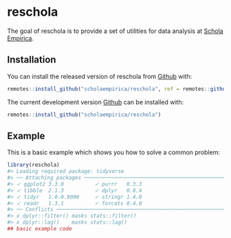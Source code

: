 
<!-- README.md is generated from README.Rmd. Please edit that file -->

# reschola

<!-- badges: start -->

<!-- badges: end -->

The goal of reschola is to provide a set of utilities for data analysis
at [Schola Empirica](https://scholaempirica.org).

## Installation

You can install the released version of reschola from
[Github](https://github.com) with:

``` r
remotes::install_github("scholaempirica/reschola", ref = remotes::github_release())
```

The current development version [Github](https://github.com) can be
installed with:

``` r
remotes::install_github("scholaempirica/reschola")
```

## Example

This is a basic example which shows you how to solve a common problem:

``` r
library(reschola)
#> Loading required package: tidyverse
#> ── Attaching packages ─────────────────────────────────────────────────────────────────── tidyverse 1.2.1 ──
#> ✓ ggplot2 3.3.0          ✓ purrr   0.3.3     
#> ✓ tibble  2.1.3          ✓ dplyr   0.8.4     
#> ✓ tidyr   1.0.0.9000     ✓ stringr 1.4.0     
#> ✓ readr   1.3.1          ✓ forcats 0.4.0
#> ── Conflicts ────────────────────────────────────────────────────────────────────── tidyverse_conflicts() ──
#> x dplyr::filter() masks stats::filter()
#> x dplyr::lag()    masks stats::lag()
## basic example code
```
